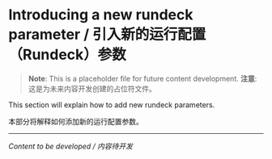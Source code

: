 # Introducing a new rundeck parameter / 引入新的运行配置（Rundeck）参数

> **Note**: This is a placeholder file for future content development.
> **注意**: 这是为未来内容开发创建的占位符文件。

This section will explain how to add new rundeck parameters.

本部分将解释如何添加新的运行配置参数。

---

*Content to be developed / 内容待开发*
